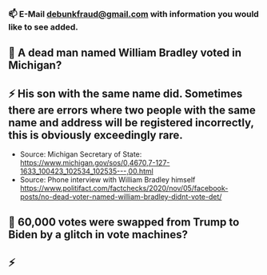 ### 📫 E-Mail debunkfraud@gmail.com with information you would like to see added.

## 🤔  A dead man named William Bradley voted in Michigan?

## ⚡ His son with the same name did. Sometimes there are errors where two people with the same name and address will be registered incorrectly, this is obviously exceedingly rare.

- Source: Michigan Secretary of State: https://www.michigan.gov/sos/0,4670,7-127-1633_100423_102534_102535---,00.html
- Source: Phone interview with William Bradley himself https://www.politifact.com/factchecks/2020/nov/05/facebook-posts/no-dead-voter-named-william-bradley-didnt-vote-det/


## 🤔 60,000 votes were swapped from Trump to Biden by a glitch in vote machines?
## ⚡  



<!--
**debunkfraud/debunkfraud** is a ✨ _special_ ✨ repository because its `README.md` (this file) appears on your GitHub profile.

Here are some ideas to get you started:

- 🔭 I’m currently working on ...
- 🌱 I’m currently learning ...
- 👯 I’m looking to collaborate on ...
- 🤔 I’m looking for help with ...
- 💬 Ask me about ...
- 📫 How to reach me: ...
- 😄 Pronouns: ...
- ⚡ Fun fact: ...
-->
